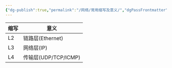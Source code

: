 ```yaml
---
{"dg-publish":true,"permalink":"/网络/常用缩写及意义/","dgPassFrontmatter":true,"noteIcon":""}
---
```


| 缩写 | 意义                 |
| ---- | -------------------- |
| L2   | 链路层(Ethernet)     |
| L3   | 网络层(IP)           |
| L4   | 传输层(UDP/TCP/ICMP) |
